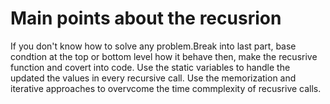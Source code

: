 # Main points about the recusrion

If you don't know how to solve any problem.Break into last part, base condtion at the top or bottom level how it behave then, make the recusrive function and covert into code.
Use the static variables to handle the updated the values in every recursive call.
Use the memorization and iterative approaches to overvcome the time commplexity of recusrive calls.
